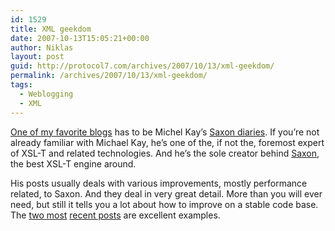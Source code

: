 ```yaml
---
id: 1529
title: XML geekdom
date: 2007-10-13T15:05:21+00:00
author: Niklas
layout: post
guid: http://protocol7.com/archives/2007/10/13/xml-geekdom/
permalink: /archives/2007/10/13/xml-geekdom/
tags:
  - Weblogging
  - XML
---
```

<div class='microid-e16c9cafa2e68c4a93172a1297687d9655cebab9'>
  <p>
    <a href="http://www.bloglines.com/public/protocol7">One of my favorite blogs</a> has to be Michel Kay&#8217;s <a href="http://saxonica.blogharbor.com/blog">Saxon diaries</a>. If you&#8217;re not already familiar with Michael Kay, he&#8217;s one of the, if not the, foremost expert of XSL-T and related technologies. And he&#8217;s the sole creator behind <a href="http://saxon.sourceforge.net/">Saxon</a>, the best XSL-T engine around.
  </p>
  
  <p>
    His posts usually deals with various improvements, mostly performance related, to Saxon. And they deal in very great detail. More than you will ever need, but still it tells you a lot about how to improve on a stable code base. The <a href="http://saxonica.blogharbor.com/blog/_archives/2007/8/25/3183053.html">two most</a> <a href="http://saxonica.blogharbor.com/blog/_archives/2007/9/25/3252121.html">recent posts</a> are excellent examples.
  </p>
</div>